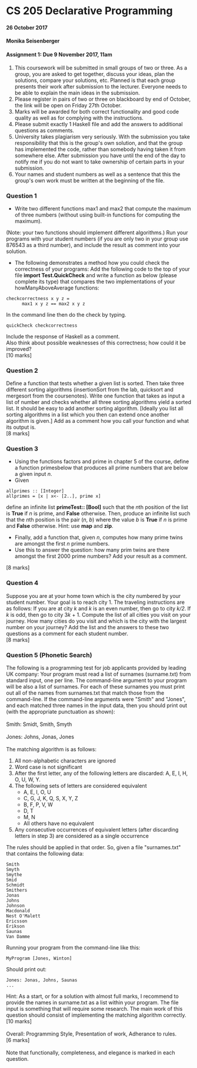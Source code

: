 # CS 205 Declarative Programming
#### 26 October 2017
#### Monika Seisenberger
#### Assignment 1: Due 9 November 2017, 11am

1. This coursework will be submitted in small groups of two or three. As a group, you are asked to get together, discuss your ideas, plan the solutions, compare
your solutions, etc. Planned is that each group presents their work after submission to the lecturer. Everyone needs to be able to explain the main ideas in
the submission.
2. Please register in pairs of two or three on blackboard by end of October, the link will be open on Friday 27th October.
3. Marks will be awarded for both correct functionality and good code quality as well as for complying with the instructions.
4. Please submit exactly 1 Haskell file and add the answers to additional questions as comments.
5. University takes plagiarism very seriously. With the submission you take responsibility that this is the group's own solution, and that the group has implemented the code, rather than somebody having taken it from somewhere else. After submission you have until the end of the day to notify me if you do not want to take ownership of certain parts in your submission.
6. Your names and student numbers as well as a sentence that this the group's own work must be written at the beginning of the file.

### Question 1
* Write two different functions max1 and max2 that compute the maximum of three numbers (without using built-in functions for computing the maximum).

(Note: your two functions should implement different algorithms.)
Run your programs with your student numbers (if you are only two in your group use 876543 as a third number), and include the result as comment into your solution.
* The following demonstrates a method how you could check the correctness of your programs: Add the following code to the top of your file **import Test.QuickCheck** and write a function as below (please complete its type) that compares the two implementations of your howManyAboveAverage functions:
```
checkcorrectness x y z =
      max1 x y z == max2 x y z
```
In the command line then do the check by typing.
```
quickCheck checkcorrectness
```
Include the response of Haskell as a comment.<br/>
Also think about possible weaknesses of this correctness; how could it be improved?<br/>
[10 marks]

### Question 2
Define a function that tests whether a given list is sorted. Then take three different sorting algorithms (insertionSort from the lab, quicksort and mergesort from the coursenotes). Write one function that takes as input a list of number and checks whether all three sorting algorithms yield a sorted list. It should be easy to add another sorting algorithm. [Ideally you list all sorting algorithms in a list which you then can extend once another algorithm is given.] Add as a comment how you call your function and what its output is.<br/>
[8 marks]

### Question 3
* Using the functions factors and prime in chapter 5 of the course, define a function primesbelow that produces all prime numbers that are below a given input *n*.
* Given
```
allprimes :: [Integer]
allprimes = [x | x<- [2..], prime x]
```
define an infinite list **primeTest:: [Bool]** such that the *n*th position of the list is **True** if *n* is prime, and **False** otherwise. Then, produce an infinite list such that the *n*th position is the pair (*n*, *b*) where the value *b* is **True** if *n* is prime and **False** otherwise. Hint: use **map** and **zip**.
* Finally, add a function that, given *n*, computes how many prime twins are amongst the first *n* prime numbers.
* Use this to answer the question: how many prim twins are there amongst the first 2000 prime numbers? Add your result as a comment.

[8 marks]

### Question 4
Suppose you are at your home town which is the city numbered by your student number. Your goal is to reach city 1. The traveling instructions are as follows:
If you are at city *k* and *k* is an even number, then go to city *k/2*. If *k* is odd, then go to city 3*k* + 1. Compute the list of all cities you visit on your journey. How many cities do you visit and which is the city with the largest number on your journey? Add the list and the answers to these two questions as a comment for each student number.<br/>
[8 marks]

### Question 5 (Phonetic Search)
The following is a programming test for job applicants provided by leading UK company: Your program must read a list of surnames (surname.txt) from standard input, one per line. The command-line argument to your program will be also a list of surnames. For each of these surnames you must print out all of the names from surnames.txt that match those from the command-line. If the command-line arguments were "Smith" and "Jones", and each matched three names in the input data, then you should print out (with the appropriate punctuation as shown):<br/>
<br/>
Smith: Smidt, Smith, Smyth<br/>
<br/>
Jones: Johns, Jonas, Jones<br/>
<br/>
The matching algorithm is as follows:<br/>
1. All non-alphabetic characters are ignored
2. Word case is not significant
3. After the first letter, any of the following letters are discarded: A, E, I, H, O, U, W, Y.
4. The following sets of letters are considered equivalent
   * A, E, I, O, U
   * C, G, J, K, Q, S, X, Y, Z
   * B, F, P, V, W
   * D, T
   * M, N
   * All others have no equivalent
5. Any consecutive occurrences of equivalent letters (after discarding letters in step 3) are considered as a single occurrence

The rules should be applied in that order. So, given a file "surnames.txt" that contains the following data:
```
Smith
Smyth
Smythe
Smid
Schmidt
Smithers
Jonas
Johns
Johnson
Macdonald
Nest O'Malett
Ericsson
Erikson
Saunas
Van Damme
```
Running your program from the command-line like this:
```
MyProgram [Jones, Winton]
```
Should print out:
```
Jones: Jonas, Johns, Saunas
...
```
Hint: As a start, or for a solution with almost full marks, I recommend to provide the names in surname.txt as a list within your program. The file input is something that will require some research. The main work of this question should consist of implementing the matching algorithm correctly.<br/>
[10 marks]<br/>
<br/>
Overall: Programming Style, Presentation of work, Adherance to rules.<br/>
[6 marks]<br/>
<br/>
Note that functionally, completeness, and elegance is marked in each question.
